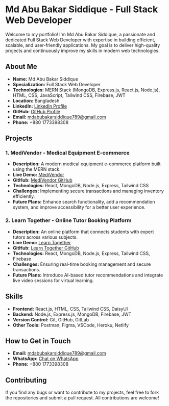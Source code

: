 # Md Abu Bakar Siddique - Full Stack Web Developer

Welcome to my portfolio! I'm Md Abu Bakar Siddique, a passionate and dedicated Full Stack Web Developer with expertise in building efficient, scalable, and user-friendly applications. My goal is to deliver high-quality projects and continuously improve my skills in modern web technologies.

## About Me
- **Name:** Md Abu Bakar Siddique
- **Specialization:** Full Stack Web Developer
- **Technologies:** MERN Stack (MongoDB, Express.js, React.js, Node.js), HTML, CSS, JavaScript, Tailwind CSS, Firebase, JWT
- **Location:** Bangladesh
- **LinkedIn:** [LinkedIn Profile](https://www.linkedin.com/in/abubakar308)
- **GitHub:** [GitHub Profile](https://github.com/abubakar308)
- **Email:** mdabubakarsiddique789@gmail.com
- **Phone:** +880 1773398308

## Projects

### 1. **MediVendor - Medical Equipment E-commerce**
   - **Description:** A modern medical equipment e-commerce platform built using the MERN stack.
   - **Live Demo:** [MediVendor](https://medivendor-2b953.web.app/)
   - **GitHub:** [MediVendor GitHub](https://github.com/abubakar308/medivendor-client)
   - **Technologies:** React, MongoDB, Node.js, Express, Tailwind CSS
   - **Challenges:** Implementing secure transactions and managing inventory efficiently.
   - **Future Plans:** Enhance search functionality, add a recommendation system, and improve accessibility for a better user experience.

### 2. **Learn Together - Online Tutor Booking Platform**
   - **Description:** An online platform that connects students with expert tutors across various subjects.
   - **Live Demo:** [Learn Together](https://online-tutor-booking-pla-5a98e.web.app)
   - **GitHub:** [Learn Together GitHub](https://github.com/abubakar308/learn-together-client)
   - **Technologies:** React, MongoDB, Node.js, Express, Tailwind CSS, Firebase
   - **Challenges:** Ensuring real-time booking management and secure transactions.
   - **Future Plans:** Introduce AI-based tutor recommendations and integrate live video sessions for virtual learning.

## Skills
- **Frontend:** React.js, HTML, CSS, Tailwind CSS, DaisyUI
- **Backend:** Node.js, Express.js, MongoDB, Firebase, JWT
- **Version Control:** Git, GitHub, GitLab
- **Other Tools:** Postman, Figma, VSCode, Heroku, Netlify

## How to Get in Touch
- **Email:** [mdabubakarsiddique789@gmail.com](mailto:mdabubakarsiddique789@gmail.com)
- **WhatsApp:** [Chat on WhatsApp](https://wa.me/8801773398308?text=Hello%20there!)
- **Phone:** +880 1773398308

## Contributing
If you find any bugs or want to contribute to my projects, feel free to fork the repositories and submit a pull request. All contributions are welcome!
